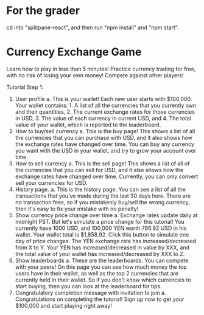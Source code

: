 # For the grader
cd into "splitpane-react", and then run "npm install" and "npm start".

# Currency Exchange Game

Learn how to play in less than 5 minutes!
Practice currency trading for free, with no risk of losing your own money!
Compete against other players!

Tutorial Step 1:
1. User profile
  a. This is your wallet! Each new user starts with $100,000. Your wallet contains: 1. A list of all the currencies that you currently own and their quantities, 2. The current exchange rates for those currencies in USD, 3. The value of each currency in current USD, and 4. The total value of your wallet, which is reported to the leaderboard.
2. How to buy/sell currency
  a. This is the buy page! This shows a list of all the currencies that you can purchase with USD, and it also shows how the exchange rates have changed over time. You can buy any currency you want with the USD in your wallet, and try to grow your account over time.
3. How to sell currency
  a. This is the sell page! This shows a list of all of the currencies that you can sell for USD, and it also shows how the exchange rates have changed over time. Currently, you can only convert sell your currencies for USD.
4. History page.
  a. This is the history page. You can see a list of all the transactions that you've made during the last 30 days here. There are no transaction fees, so if you mistakenly buy/sell the wrong currency, then it's easy to fix your mistake with no penalty!
5. Show currency price change over time
  a. Exchange rates update daily at midnight PST. But let's simulate a price change for this tutorial! You currently have 1000 USD, and 100,000 YEN worth 766.92 USD in his wallet. Your wallet total is $1,858.92. Click this button to simulate one day of price changes. The YEN exchange rate has increased/decreased from X to Y. Your YEN has increased/decreased in value by XXX, and the total value of your wallet has increased/decreased by XXX to Z.
6. Show leaderboards
  a. These are the leaderboards. You can compete with your peers! On this page you can see how much money the top users have in their wallet, as well as the top 2 currencies that are currently held in their wallet. So if you don't know which currencies to start buying, then you can look at the leaderboard for tips.
7. Congratulatory completion message with invitation to join
  a. Congratulations on completing the tutorial! Sign up now to get your $100,000 and start playing right away!
